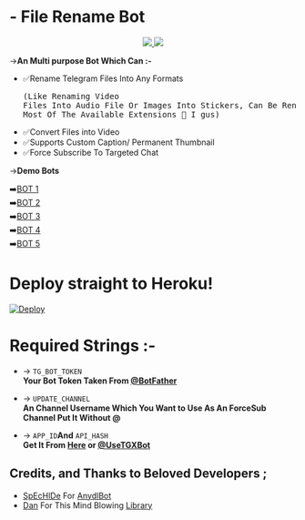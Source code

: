 # - File Rename Bot

<p align="center">
  <a href="https://github.com/Hackeraliyan/FileRenameBot/stargazers">
    <img src="https://img.shields.io/github/stars/Hackeraliyan/FileRenameBot?style=social">

  </a>
  
  <a href="https://github.com/Hackeraliyan/FileRenameBot/fork">
    <img src="https://img.shields.io/github/forks/Hackeraliyan/FileRenameBot?label=Fork&style=social">

  </a>  
</p>

->**An Multi purpose Bot Which Can :-**
* ✅Rename Telegram Files Into Any Formats <pre>(Like Renaming Video Files Into Audio File Or Images Into Stickers, Can Be Rename Any File To Most Of The Available Extensions 🤔 I gus) </pre>
* ✅Convert Files into Video
* ✅Supports Custom Caption/ Permanent Thumbnail
* ✅Force Subscribe To Targeted Chat

->**Demo Bots**

➡️[BOT 1](https://t.me/rename1robot)    
➡️[BOT 2](https://t.me/rename2robot)    
➡️[BOT 3](https://t.me/rename3robot)    
➡️[BOT 4](https://t.me/rename4robot)   
➡️[BOT 5](https://t.me/rename5robot)


# Deploy straight to Heroku!

[![Deploy](https://www.herokucdn.com/deploy/button.svg)](https://heroku.com/deploy?template=https://github.com/Hackeraliyan/FileRenameBot)

# Required Strings :-

* -> `TG_BOT_TOKEN`<br> **Your Bot Token Taken From [@BotFather](https://t.me/botfather)**

* -> `UPDATE_CHANNEL`<br> **An Channel Username Which You Want to Use As An ForceSub Channel Put It Without @**

* -> `APP_ID`__And__ `API_HASH`<br>**Get It From [Here](http://www.my.telegram.org) or [@UseTGXBot](http://www.telegram.dog/UseTGXBot)**

## Credits, and Thanks to Beloved Developers ;

* [SpEcHlDe](https://telegram.dog/SpEcHlDe) For [AnydlBot](https://github.com/SpEcHiDe/AnyDLBot)
* [Dan](https://github.com/delivrance) For This Mind Blowing [Library](https://github.com/pyrogram/pyrogram)

